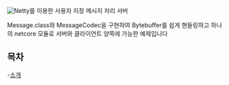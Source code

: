 ![Netty](https://github.com/netty/netty)를 이용한 사용자 지정 메시지 처리 서버

Message.class와 MessageCodec을 구현하여 Bytebuffer를 쉽게 핸들링하고 하나의 netcore 모듈로 서버와 클라이언트 양쪽에 가능한 예제입니다

## 목차 

-[소개](#소개)

